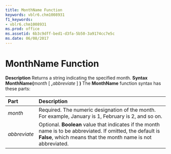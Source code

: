 ```yaml
---
title: MonthName Function
keywords: vblr6.chm1008931
f1_keywords:
- vblr6.chm1008931
ms.prod: office
ms.assetid: 6b3c9dff-bed1-d3fa-5b50-3a9174cc7e5c
ms.date: 06/08/2017
---
```



# MonthName Function



 **Description**
Returns a string indicating the specified month.
 **Syntax**
 **MonthName(**_month_ [ **,**_abbreviate_ ] **)**
The  **MonthName** function syntax has these parts:


|**Part**|**Description**|
|:-----|:-----|
| _month_|Required. The numeric designation of the month. For example, January is 1, February is 2, and so on.|
| _abbreviate_|Optional.  **Boolean** value that indicates if the month name is to be abbreviated. If omitted, the default is **False**, which means that the month name is not abbreviated.|


